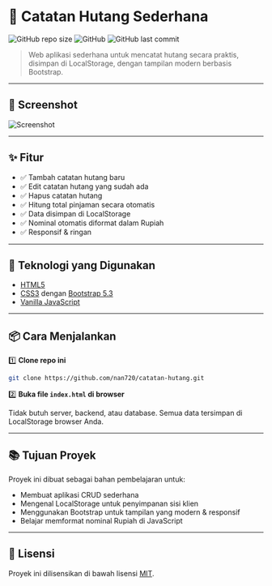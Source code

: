 # 📒 Catatan Hutang Sederhana

![GitHub repo size](https://img.shields.io/github/repo-size/nan720/catatan-hutang)
![GitHub](https://img.shields.io/github/license/nan720/catatan-hutang)
![GitHub last commit](https://img.shields.io/github/last-commit/nan720/catatan-hutang)

> Web aplikasi sederhana untuk mencatat hutang secara praktis, disimpan di LocalStorage, dengan tampilan modern berbasis Bootstrap.

---

## 📸 Screenshot

![Screenshot](/screenshot/screenshot.png)

---

## ✨ Fitur

* ✅ Tambah catatan hutang baru
* ✅ Edit catatan hutang yang sudah ada
* ✅ Hapus catatan hutang
* ✅ Hitung total pinjaman secara otomatis
* ✅ Data disimpan di LocalStorage
* ✅ Nominal otomatis diformat dalam Rupiah
* ✅ Responsif & ringan

---

## 🔗 Teknologi yang Digunakan

* [HTML5](https://developer.mozilla.org/en-US/docs/Web/HTML)
* [CSS3](https://developer.mozilla.org/en-US/docs/Web/CSS) dengan [Bootstrap 5.3](https://getbootstrap.com)
* [Vanilla JavaScript](https://developer.mozilla.org/en-US/docs/Web/JavaScript)

---

## 📦 Cara Menjalankan

1️⃣ **Clone repo ini**

```bash
git clone https://github.com/nan720/catatan-hutang.git
```

2️⃣ **Buka file `index.html` di browser**

Tidak butuh server, backend, atau database. Semua data tersimpan di LocalStorage browser Anda.

---

## 📚 Tujuan Proyek

Proyek ini dibuat sebagai bahan pembelajaran untuk:

* Membuat aplikasi CRUD sederhana
* Mengenal LocalStorage untuk penyimpanan sisi klien
* Menggunakan Bootstrap untuk tampilan yang modern & responsif
* Belajar memformat nominal Rupiah di JavaScript

---

## 🪪 Lisensi

Proyek ini dilisensikan di bawah lisensi [MIT](LICENSE).
